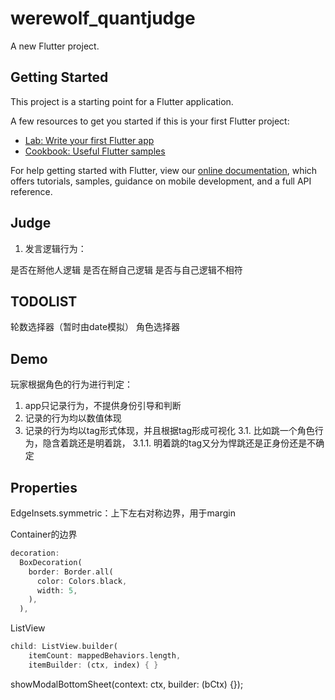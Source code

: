 # werewolf_quantjudge

A new Flutter project.

## Getting Started

This project is a starting point for a Flutter application.

A few resources to get you started if this is your first Flutter project:

- [Lab: Write your first Flutter app](https://flutter.dev/docs/get-started/codelab)
- [Cookbook: Useful Flutter samples](https://flutter.dev/docs/cookbook)

For help getting started with Flutter, view our
[online documentation](https://flutter.dev/docs), which offers tutorials,
samples, guidance on mobile development, and a full API reference.

## Judge

1. 发言逻辑行为：

是否在掰他人逻辑
是否在掰自己逻辑
是否与自己逻辑不相符


## TODOLIST

轮数选择器（暂时由date模拟）
角色选择器

## Demo

玩家根据角色的行为进行判定：
1. app只记录行为，不提供身份引导和判断
2. 记录的行为均以数值体现
3. 记录的行为均以tag形式体现，并且根据tag形成可视化
   3.1. 比如跳一个角色行为，隐含着跳还是明着跳，
        3.1.1. 明着跳的tag又分为悍跳还是正身份还是不确定


## Properties

EdgeInsets.symmetric：上下左右对称边界，用于margin

Container的边界
```Dart
decoration: 
  BoxDecoration(
    border: Border.all(
      color: Colors.black,
      width: 5,
    ),
  ),
```

ListView
```Dart
child: ListView.builder(
    itemCount: mappedBehaviors.length,
    itemBuilder: (ctx, index) { }
```

showModalBottomSheet(context: ctx, builder: (bCtx) {});
